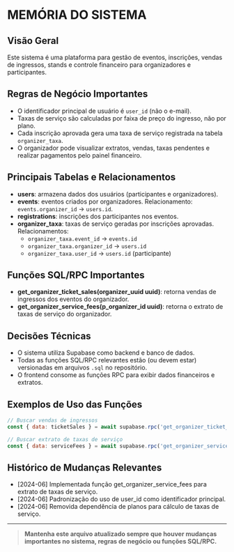 # MEMÓRIA DO SISTEMA

## Visão Geral
Este sistema é uma plataforma para gestão de eventos, inscrições, vendas de ingressos, stands e controle financeiro para organizadores e participantes.

## Regras de Negócio Importantes
- O identificador principal de usuário é `user_id` (não o e-mail).
- Taxas de serviço são calculadas por faixa de preço do ingresso, não por plano.
- Cada inscrição aprovada gera uma taxa de serviço registrada na tabela `organizer_taxa`.
- O organizador pode visualizar extratos, vendas, taxas pendentes e realizar pagamentos pelo painel financeiro.

## Principais Tabelas e Relacionamentos
- **users**: armazena dados dos usuários (participantes e organizadores).
- **events**: eventos criados por organizadores. Relacionamento: `events.organizer_id` → `users.id`.
- **registrations**: inscrições dos participantes nos eventos.
- **organizer_taxa**: taxas de serviço geradas por inscrições aprovadas. Relacionamentos:
  - `organizer_taxa.event_id` → `events.id`
  - `organizer_taxa.organizer_id` → `users.id`
  - `organizer_taxa.user_id` → `users.id` (participante)

## Funções SQL/RPC Importantes
- **get_organizer_ticket_sales(organizer_uuid uuid)**: retorna vendas de ingressos dos eventos do organizador.
- **get_organizer_service_fees(p_organizer_id uuid)**: retorna o extrato de taxas de serviço do organizador.

## Decisões Técnicas
- O sistema utiliza Supabase como backend e banco de dados.
- Todas as funções SQL/RPC relevantes estão (ou devem estar) versionadas em arquivos `.sql` no repositório.
- O frontend consome as funções RPC para exibir dados financeiros e extratos.

## Exemplos de Uso das Funções
```js
// Buscar vendas de ingressos
const { data: ticketSales } = await supabase.rpc('get_organizer_ticket_sales', { organizer_uuid: user.id });

// Buscar extrato de taxas de serviço
const { data: serviceFees } = await supabase.rpc('get_organizer_service_fees', { p_organizer_id: user.id });
```

## Histórico de Mudanças Relevantes
- [2024-06] Implementada função get_organizer_service_fees para extrato de taxas de serviço.
- [2024-06] Padronização do uso de user_id como identificador principal.
- [2024-06] Removida dependência de planos para cálculo de taxas de serviço.

---

> **Mantenha este arquivo atualizado sempre que houver mudanças importantes no sistema, regras de negócio ou funções SQL/RPC.** 
